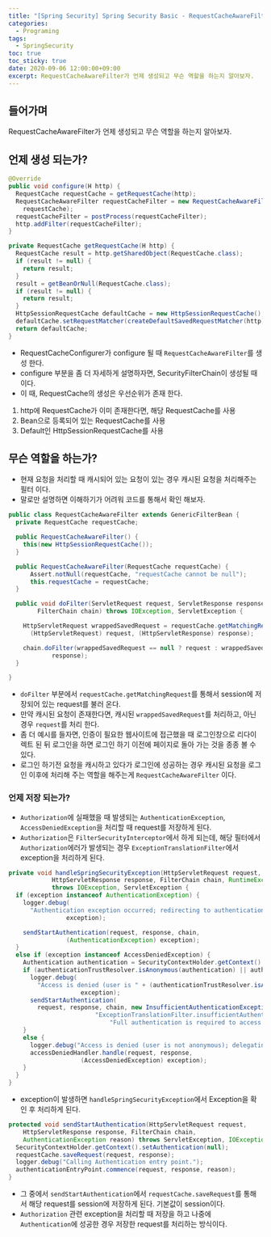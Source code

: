 ```yaml
---
title: "[Spring Security] Spring Security Basic - RequestCacheAwareFilter" 
categories:
  - Programing
tags:
  - SpringSecurity
toc: true
toc_sticky: true
date: 2020-09-06 12:00:00+09:00
excerpt: RequestCacheAwareFilter가 언제 생성되고 무슨 역할을 하는지 알아보자.
---
```


## 들어가며
RequestCacheAwareFilter가 언제 생성되고 무슨 역할을 하는지 알아보자.

## 언제 생성 되는가?

```java
@Override
public void configure(H http) {
  RequestCache requestCache = getRequestCache(http);
  RequestCacheAwareFilter requestCacheFilter = new RequestCacheAwareFilter(
    requestCache);
  requestCacheFilter = postProcess(requestCacheFilter);
  http.addFilter(requestCacheFilter);
}
```

```java
private RequestCache getRequestCache(H http) {
  RequestCache result = http.getSharedObject(RequestCache.class);
  if (result != null) {
    return result;
  }
  result = getBeanOrNull(RequestCache.class);
  if (result != null) {
    return result;
  }
  HttpSessionRequestCache defaultCache = new HttpSessionRequestCache();
  defaultCache.setRequestMatcher(createDefaultSavedRequestMatcher(http));
  return defaultCache;
}
```

- RequestCacheConfigurer가 configure 될 때 `RequestCacheAwareFilter`를 생성 한다.
- configure 부분을 좀 더 자세하게 설명하자면, SecurityFilterChain이 생성될 때이다.
- 이 때, RequestCache의 생성은 우선순위가 존재 한다.

1. http에 RequestCache가 이미 존재한다면, 해당 RequestCache를 사용
2. Bean으로 등록되어 있는 RequestCache를 사용
3. Default인 HttpSessionRequestCache를 사용

## 무슨 역할을 하는가?
- 현재 요청을 처리할 때 캐시되어 있는 요청이 있는 경우 캐시된 요청을 처리해주는 필터 이다.
- 말로만 설명하면 이해하기가 어려워 코드를 통해서 확인 해보자.

```java
public class RequestCacheAwareFilter extends GenericFilterBean {
  private RequestCache requestCache;

  public RequestCacheAwareFilter() {
    this(new HttpSessionRequestCache());
  }

  public RequestCacheAwareFilter(RequestCache requestCache) {
      Assert.notNull(requestCache, "requestCache cannot be null");
      this.requestCache = requestCache;
  }

  public void doFilter(ServletRequest request, ServletResponse response,
		FilterChain chain) throws IOException, ServletException {

    HttpServletRequest wrappedSavedRequest = requestCache.getMatchingRequest(
      (HttpServletRequest) request, (HttpServletResponse) response);

    chain.doFilter(wrappedSavedRequest == null ? request : wrappedSavedRequest,
			response);
  }

}
```

- `doFilter` 부분에서 `requestCache.getMatchingRequest`를 통해서 session에 저장되어 있는 request를 불러 온다.
- 만약 캐시된 요청이 존재한다면, 캐시된 `wrappedSavedRequest`를 처리하고, 아닌 경우 `request`를 처리 한다.
- 좀 더 예시를 들자면, 인증이 필요한 웹사이트에 접근했을 때 로그인창으로 리다이렉트 된 뒤 로그인을 하면 로그인 하기 이전에 페이지로
돌아 가는 것을 종종 볼 수 있다.
- 로그인 하기전 요청을 캐시하고 있다가 로그인에 성공하는 경우 캐시된 요청을 로그인 이후에 처리해 주는 역할을 해주는게 `RequestCacheAwareFilter` 이다.

### 언제 저장 되는가?
- `Authorization`에 실패했을 때 발생되는 `AuthenticationException`, `AccessDeniedException`을 처리할 때 request를 저장하게 된다.
- `Authorization`은 `FilterSecurityInterceptor`에서 하게 되는데, 해당 필터에서 `Authorization`에러가 발생되는 경우 `ExceptionTranslationFilter`에서
exception을 처리하게 된다.

```java
private void handleSpringSecurityException(HttpServletRequest request,
			HttpServletResponse response, FilterChain chain, RuntimeException exception)
			throws IOException, ServletException {
  if (exception instanceof AuthenticationException) {
    logger.debug(
      "Authentication exception occurred; redirecting to authentication entry point",
				exception);

    sendStartAuthentication(request, response, chain,
				(AuthenticationException) exception);
  }
  else if (exception instanceof AccessDeniedException) {
    Authentication authentication = SecurityContextHolder.getContext().getAuthentication();
    if (authenticationTrustResolver.isAnonymous(authentication) || authenticationTrustResolver.isRememberMe(authentication)) {
      logger.debug(
        "Access is denied (user is " + (authenticationTrustResolver.isAnonymous(authentication) ? "anonymous" : "not fully authenticated") + "); redirecting to authentication entry point",
					exception);
      sendStartAuthentication(
        request, response, chain, new InsufficientAuthenticationException( messages.getMessage(
					    "ExceptionTranslationFilter.insufficientAuthentication",
							"Full authentication is required to access this resource")));
    }
    else {
      logger.debug("Access is denied (user is not anonymous); delegating to AccessDeniedHandler", exception);
      accessDeniedHandler.handle(request, response,
					(AccessDeniedException) exception);
    }
  }
}
```
- exception이 발생하면 `handleSpringSecurityException`에서 Exception을 확인 후 처리하게 된다.

```java
protected void sendStartAuthentication(HttpServletRequest request,
	HttpServletResponse response, FilterChain chain,
	AuthenticationException reason) throws ServletException, IOException {
  SecurityContextHolder.getContext().setAuthentication(null);
  requestCache.saveRequest(request, response);
  logger.debug("Calling Authentication entry point.");
  authenticationEntryPoint.commence(request, response, reason);
}
```

- 그 중에서 `sendStartAuthentication`에서 `requestCache.saveRequest`를 통해서 해당 request를 session에 저장하게 된다. 기본값이 session이다.
- `Authorization` 관련 exception을 처리할 때 저장을 하고 나중에 `Authentication`에 성공한 경우 저장한 request를 처리하는 방식이다.
